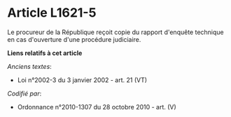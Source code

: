 # Article L1621-5

Le procureur de la République reçoit copie du rapport d'enquête technique en cas d'ouverture d'une procédure judiciaire.

**Liens relatifs à cet article**

_Anciens textes_:

  - Loi n°2002-3 du 3 janvier 2002 - art. 21 (VT)

_Codifié par_:

  - Ordonnance n°2010-1307 du 28 octobre 2010 - art. (V)
